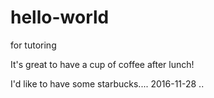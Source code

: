 # hello-world
for tutoring

It's great to have a cup of coffee after lunch!

I'd like to have some starbucks.... 2016-11-28 ..
